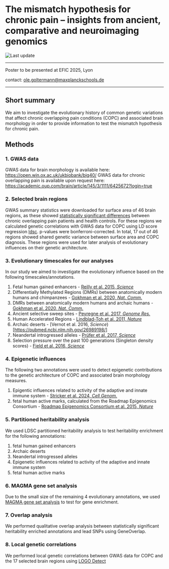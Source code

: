 # The mismatch hypothesis for chronic pain – insights from ancient, comparative and neuroimaging genomics

![Last update](https://img.shields.io/badge/last_update-April_17,_2025-green)


***
Poster to be presented at EFIC 2025, Lyon <br>

contact: ole.goltermann@maxplanckschools.de

***


## Short summary

We aim to investigate the evolutionary history of common genetic variations that affect chronic overlapping pain conditions (COPC) and associated brain morphology in order to provide information to test the mismatch hypothesis for chronic pain.

## Methods

### 1. GWAS data
GWAS data for brain morphology is available here: https://open.win.ox.ac.uk/ukbiobank/big40/
GWAS data for chronic overlapping pain is available upon request here: https://academic.oup.com/brain/article/145/3/1111/6425672?login=true

### 2. Selected brain regions
GWAS summary statistics were downloaded for surface area of 46 brain regions, as these showed [statistically significant differences](https://pubmed.ncbi.nlm.nih.gov/37543299/)  between chronic overlapping pain patients and health controls. For these regions we calculated genetic correlations with GWAS data for COPC using LD score regression [ldsc](https://github.com/bulik/ldsc). p-values were bonferroni-corrected. In total, 17 out of 46 regions showed shared genetic variance between surface area and COPC diagnosis. These regions were used for later analysis of evolutionary influences on their genetic architecture. 

### 3. Evolutionary timescales for our analyses
In our study we aimed to investigate the evolutionary influence based on the following timescales/annotations.

1. Fetal human gained enhancers - [Reilly et al. 2015, *Science*](https://www.science.org/doi/10.1126/science.1260943)
2. Differentially Methylated Regions (DMRs) between anatomically modern humans and chimpanzees - [Gokhman et al. 2020, *Nat. Comm.*](https://www.nature.com/articles/s41467-020-15020-6)
3. DMRs between anatomically modern humans and archaic humans - [Gokhman et al. 2020, *Nat. Comm.*](https://www.nature.com/articles/s41467-020-15020-6)
4. Ancient selective sweep sites - [Peyregne et al. 2017, *Genome Res.*](https://pubmed.ncbi.nlm.nih.gov/28720580/)
5. Human Accelerated Regions - [Lindblad-Toh et al. 2011, *Nature*](https://www.nature.com/articles/nature10530)
6. Archaic deserts - [Vernot et al. 2016, *Science*)[https://pubmed.ncbi.nlm.nih.gov/26989198/]
7. Neandertal introgressed alleles - [Prüfer et al. 2017, *Science*](https://pubmed.ncbi.nlm.nih.gov/28982794/)
8. Selection pressure over the past 100 generations (Singleton density scores) - [Field et al. 2016, *Science*](https://www.science.org/doi/10.1126/science.aag0776)

### 4. Epigenetic influences
The following two annotations were used to detect epigenetic contributions to the genetic architecture of COPC and associated brain morphology measures.

1. Epigentic influences related to activity of the adaptive and innate immune system - [Stricker et al. 2024, *Cell Genom.*](https://pubmed.ncbi.nlm.nih.gov/38190103/)
2. fetal human active marks, calculated from the Roadmap Epigenomics Consortium - [Roadmap Epigenomics Consortium et al. 2015, *Nature*](https://www.nature.com/articles/nature14248)

### 5. Partitioned heritability analysis
We used LDSC partitioned heritability analysis to test heritability enrichment for the following annotations: 

1. fetal human gained enhancers
2. Archaic deserts
3. Neandertal introgressed alleles
4. Epigenetic influences related to activity of the adaptive and innate immune system
5. fetal human active marks

### 6. MAGMA gene set analysis 
Due to the small size of the remaining 4 evolutionary annotations, we used [MAGMA gene set analysis](https://journals.plos.org/ploscompbiol/article?id=10.1371/journal.pcbi.1004219) to test for gene enrichment.

### 7. Overlap analysis
We performed qualitative overlap analysis between statistically significant heritability enriched annotations and lead SNPs using GeneOverlap. 

### 8. Local genetic correlations
We performed local genetic correlations between GWAS data for COPC and the 17 selected brain regions using [LOGO Detect](https://github.com/ghm17/LOGODetect)



